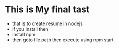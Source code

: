 # This is My final tast

* that is to create resume in nodejs
* if you install then
* install npm
* then goto file path then execute using npm start
